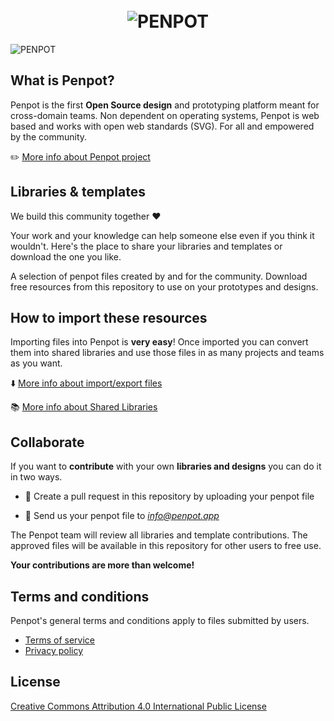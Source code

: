 <h1 align="center">
  <br>
  <img src="https://penpot.app/images/readme/readme-logo.jpg" alt="PENPOT">
</h1>

![PENPOT](https://penpot.app/images/05-section-libraries.png)

## What is Penpot? ##

Penpot is the first **Open Source design** and prototyping platform meant for cross-domain teams. Non dependent on operating systems, Penpot is web based and works with open web standards (SVG). For all and empowered by the community.

✏️ [More info about Penpot project](https://github.com/penpot/penpot)

## Libraries & templates ##

We build this community together ❤️

Your work and your knowledge can help someone else even if you think it wouldn't. Here's the place to share your libraries and templates or download the one you like.

A selection of penpot files created by and for the community. Download free resources from this repository to use on your prototypes and designs.

## How to import these resources ##

Importing files into Penpot is **very easy**!
Once imported you can convert them into shared libraries and use those files in as many projects and teams as you want.

⬇️ [More info about import/export files](https://help.penpot.app/user-guide/import-export/)

📚 [More info about Shared Libraries](https://help.penpot.app/user-guide/libraries/#shared-libraries)

## Collaborate ##

If you want to **contribute** with your own **libraries and designs** you can do it in two ways. 

- 🤟 Create a pull request in this repository by uploading your penpot file

- 📧 Send us your penpot file to *info@penpot.app*

The Penpot team will review all libraries and template contributions. The approved files will be available in this repository for other users to free use.

**Your contributions are more than welcome!**

## Terms and conditions ##

Penpot's general terms and conditions apply to files submitted by users.

- [Terms of service](https://penpot.app/terms.html)
- [Privacy policy](https://penpot.app/privacy.html)

## License ##
[Creative Commons Attribution 4.0 International Public License](https://creativecommons.org/licenses/by/4.0/)
